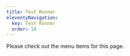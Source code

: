 ```yaml
---
title: Test Runner
eleventyNavigation:
  key: Test Runner
  order: 10
---
```


Please check out the menu items for this page.
